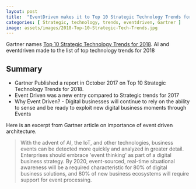 ```yaml
---
layout: post
title:  "EventDriven makes it to Top 10 Strategic Technology Trends for 2018"
categories: [ Strategic, technology, trends, eventdriven, Gartner ]
image: assets/images/2018-Top-10-Strategic-Tech-Trends.jpg
---
```


Gartner names [Top 10 Strategic Technology Trends for 2018][trends]. AI and eventdriven made to the list of top technology trends for 2018

## Summary

+ Gartner Published a report in October 2017 on Top 10 Strategic Technology Trends for 2018. 
+ Event Driven was a new entry compared to Strategic trends for 2017
+ Why Event Driven? - Digital businesses will continue to rely on the ability to sense and be ready to exploit new digital business moments through Events

Here is an excerpt from Gartner article on importance of event driven architecture.

> With the advent of AI, the IoT, and other technologies, business events can be detected more quickly and analyzed in greater detail. Enterprises should embrace 'event thinking' as part of a digital business strategy. By 2020, event-sourced, real-time situational awareness will be a required characteristic for 80% of digital business solutions, and 80% of new business ecosystems will require support for event processing.



[trends]: https://www.gartner.com/smarterwithgartner/gartner-top-10-strategic-technology-trends-for-2018/
